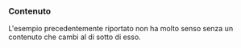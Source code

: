 ### Contenuto

L'esempio precedentemente riportato non ha molto senso senza un contenuto che cambi al di sotto di esso.

<!-- STORY -->